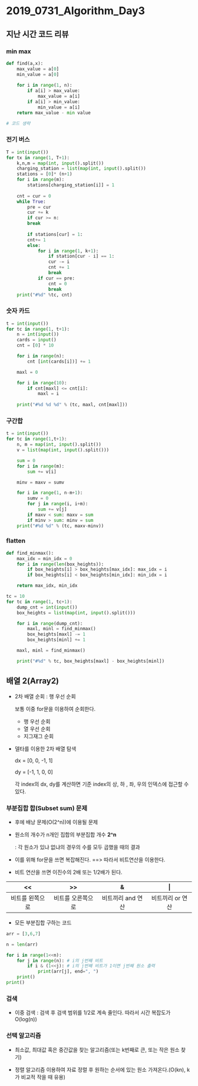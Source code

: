 # 2019_0731_Algorithm_Day3

## 지난 시간 코드 리뷰

### min max

```python
def find(a,x):
    max_value = a[0]
    min_value = a[0]
    
    for i in range(1, n):
        if a[i] > max_value:
            max_value = a[i]
        if a[i] > min_value:
            min_value = a[i]
    return max_value - min value

# 코드 생략
```



### 전기 버스

```python
T = int(input())
for tx in range(1, T+1):
    k,n,m = map(int, input().split())
    charging_station = list(map(int, input().split())
    stations = [0]* (n+1)
    for i in range(m):
    	stations[charging_station[i]] = 1
                            
    cnt = cur = 0
    while True:
        pre = cur
        cur += k
        if cur >= n:
        break
        
        if stations[cur] = 1:
        cnt+= 1
        else:
            for i in range(1, k+1):
                if station[cur - i] == 1:
                cur -= i
                cnt += 1
                break
            if cur == pre:
                cnt = 0
                break
    print("#%d" %tc, cnt)
```



### 숫자 카드

```python
t = int(input())
for tc in range(1, t+1):
    n = int(input())
    cards = input()
    cnt = [0] * 10

    for i in range(n):
        cnt [int(cards[i])] += 1

    maxl = 0

    for i in range(10):
        if cnt[maxl] <= cnt[i]:
            maxl = i
    
    print("#%d %d %d" % (tc, maxl, cnt[maxl]))
```



### 구간합

```python
t = int(input())
for tc in range(1,t+1):
    n, m = map(int, input().split())
    v = list(map(int, input().split()))

    sum = 0
    for i in range(m):
        sum += v[i]

    minv = maxv = sumv

    for i in range(1, n-m+1):
        sumv = 0
        for j in range(i, i+m):
            sum += v[j]
        if maxv < sum: maxv = sum
        if minv > sum: minv = sum
    print("#%d %d" % (tc, maxv-minv))
```



### flatten

```python
def find_minmax():
    max_idx = min_idx = 0
    for i in range(len(box_heights)):
        if box_heights[i] > box_heights[max_idx]: max_idx = i
        if box_heights[i] < box_heights[min_idx]: min_idx = i

    return max_idx, min_idx

tc = 10
for tc in range(1, tc+1):
    dump_cnt = int(input())
    box_heights = list(map(int, input().split()))

    for i in range(dump_cnt):
        maxl, minl = find_minmax()
        box_heights[maxl] -= 1
        box_heights[minl] += 1

    maxl, minl = find_minmax()

    print("#%d" % tc, box_heights[maxl] - box_heights[minl])
```





## 배열 2(Array2)

- 2차 배열 순회 : 행 우선 순회

  보통 이중 for문을 이용하여 순회한다.

  - 행 우선 순회
  - 열 우선 순회
  - 지그재그 순회

- 델타를 이용한 2차 배열 탐색

  dx = [0, 0, -1, 1]

  dy = [-1, 1, 0, 0]

  각 index의 dx, dy를 계산하면 기준 index의 상, 하 , 좌, 우의 인덱스에 접근할 수 있다.

  

### 부분집합 합(Subset sum) 문제

- 후에 배낭 문제(O(2^n))에 이용될 문제

- 원소의 개수가 n개인 집합의 부분집합 개수 **2^n**

  : 각 원소가 있냐 없냐의 경우의 수를 모두 곱했을 때의 결과

- 이를 위해 for문을 쓰면 복잡해진다. ==> 따라서 비트연산을 이용한다.

- 비트 연산을 쓰면 이진수의 2배 또는 1/2배가 된다.

|       <<        |        >>         |         &         |        \|        |
| :-------------: | :---------------: | :---------------: | :--------------: |
| 비트를 왼쪽으로 | 비트를 오른쪽으로 | 비트끼리 and 연산 | 비트끼리 or 연산 |

- 모든 부분집합 구하는 코드

```python
arr = [3,6,7]

n = len(arr)

for i in range(1<<n):
    for j in range(n): # i의 j번째 비트
        if i & (1<<j): # i의 j번째 비트가 1이면 j번째 원소 출력
            print(arr[j], end=", ")
    print()
print()
```



### 검색

- 이중 검색 : 검색 후 검색 범위를 1/2로 계속 줄인다. 따라서 시간 복잡도가 O(log(n))



### 선택 알고리즘

- 최소값, 최대값 혹은 중간값을 찾는 알고리즘(또는 k번째로 큰, 또는 작은 원소 찾기)

- 정렬 알고리즘 이용하여 자료 정렬 후 원하는 순서에 있는 원소 가져온다.(O(kn), k가 비교적 작을 때 유용)